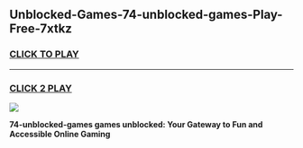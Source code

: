
## Unblocked-Games-74-unblocked-games-Play-Free-7xtkz
<h3>
<a href="https://premium76.site?title=74-unblocked-games&ref=23A">CLICK TO PLAY</a></h3>
<hr>

<h3>
<a href="https://premium76.site?title=74-unblocked-games&ref=23A">CLICK 2 PLAY</a>
  
</h3>

<a href="https://premium76.site?title=74-unblocked-games&ref=23A"><img src="https://clearcache.store/games.png"></a>


**74-unblocked-games games unblocked: Your Gateway to Fun and Accessible Online Gaming**
